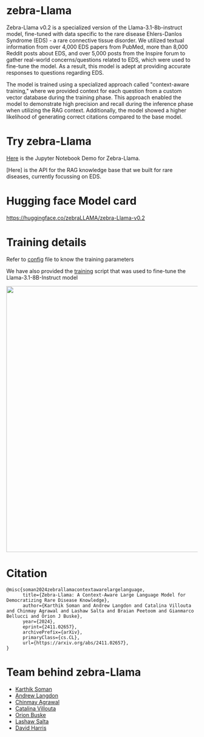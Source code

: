 # zebra-Llama

Zebra-Llama v0.2 is a specialized version of the Llama-3.1-8b-instruct model, fine-tuned with data specific to the rare disease Ehlers-Danlos Syndrome (EDS) - a rare connective tissue disorder. We utilized textual information from over 4,000 EDS papers from PubMed, more than 8,000 Reddit posts about EDS, and over 5,000 posts from the Inspire forum to gather real-world concerns/questions related to EDS, which were used to fine-tune the model. As a result, this model is adept at providing accurate responses to questions regarding EDS.

The model is trained using a specialized approach called "context-aware training," where we provided context for each question from a custom vector database during the training phase. This approach enabled the model to demonstrate high precision and recall during the inference phase when utilizing the RAG context. Additionally, the model showed a higher likelihood of generating correct citations compared to the base model.
 
# Try zebra-Llama

[Here](https://github.com/karthiksoman/zebra-Llama/tree/main/code/notebook) is the Jupyter Notebook Demo for Zebra-Llama.

[Here] is the API for the RAG knowledge base that we built for rare diseases, currently focussing on EDS.

# Hugging face Model card

https://huggingface.co/zebraLLAMA/zebra-Llama-v0.2

# Training details

Refer to [config](https://github.com/karthiksoman/zebra-Llama/blob/main/code/finetuning/model_config.yaml) file to know the training parameters

We have also provided the [training](https://github.com/karthiksoman/zebra-Llama/blob/main/code/finetuning/train.py) script that was used to fine-tune the Llama-3.1-8B-Instruct model

<img src="https://github.com/karthiksoman/zebra-Llama/assets/42702311/afacb5ac-1100-47d9-92f5-dbdf3ea0d5b6" style="width: 700px;" />

# Citation

```
@misc{soman2024zebrallamacontextawarelargelanguage,
      title={Zebra-Llama: A Context-Aware Large Language Model for Democratizing Rare Disease Knowledge}, 
      author={Karthik Soman and Andrew Langdon and Catalina Villouta and Chinmay Agrawal and Lashaw Salta and Braian Peetoom and Gianmarco Bellucci and Orion J Buske},
      year={2024},
      eprint={2411.02657},
      archivePrefix={arXiv},
      primaryClass={cs.CL},
      url={https://arxiv.org/abs/2411.02657}, 
}
```

# Team behind zebra-Llama

- [Karthik Soman](https://github.com/karthiksoman)
- [Andrew Langdon](https://github.com/AndrewLngdn)
- [Chinmay Agrawal](https://github.com/ch1nmay7898)
- [Catalina Villouta](https://github.com/mcvillouta)
- [Orion Buske](https://github.com/buske)
- [Lashaw Salta](https://github.com/lashaws)
- [David Harris](https://github.com/d20rvafdln)
